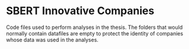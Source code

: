 # SBERT Innovative Companies
Code files used to perform analyses in the thesis. The folders that would normally contain datafiles are empty to protect the identity of companies whose data was used in the analyses.
